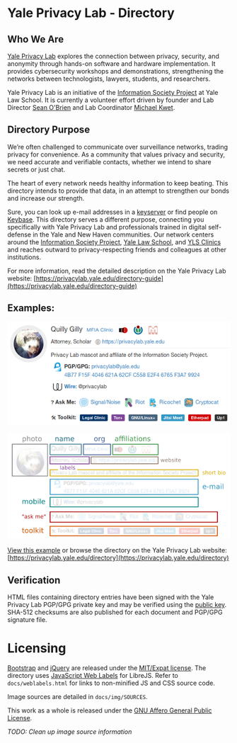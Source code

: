 # Yale Privacy Lab - Directory

## Who We Are

[Yale Privacy Lab](https://privacylab.yale.edu) explores the connection between privacy, security, and anonymity through hands-on software and hardware implementation. It provides cybersecurity workshops and demonstrations, strengthening the networks between technologists, lawyers, students, and researchers.

Yale Privacy Lab is an initiative of the [Information Society Project](https://www.law.yale.edu/isp) at Yale Law School. It is currently a volunteer effort driven by founder and Lab Director [Sean O'Brien](https://webio.me) and Lab Coordinator [Michael Kwet](https://mikekwet.com).

## Directory Purpose

We’re often challenged to communicate over surveillance networks, trading privacy for convenience. As a community that values privacy and security, we need accurate and verifiable contacts, whether we intend to share secrets or just chat.

The heart of every network needs healthy information to keep beating. This directory intends to provide that data, in an attempt to strengthen our bonds and increase our strength.

Sure, you can look up e-mail addresses in a [keyserver](https://pgp.mit.edu) or find people on [Keybase](https://keybase.io). This directory serves a different purpose, connecting you specifically with Yale Privacy Lab and professionals trained in digital self-defense in the Yale and New Haven communities. Our network centers around the [Information Society Project](https://law.yale.edu/isp), [Yale Law School](https://www.law.yale.edu), and [YLS Clinics](https://law.yale.edu/clinics/our-clinics) and reaches outward to privacy-respecting friends and colleagues at other institutions.

For more information, read the detailed description on the Yale Privacy Lab website:
[https://privacylab.yale.edu/directory-guide](https://privacylab.yale.edu/directory-guide)

## Examples:

[![Privacy Lab Directory Entry](https://github.com/yaleprivacylab/privacylab-directory/raw/master/docs/img/examples/example-directory_entry.png)](https://yaleprivacylab.github.io/privacylab-directory/example.html)

[![Privacy Lab Directory Entry](https://github.com/yaleprivacylab/privacylab-directory/raw/master/docs/img/examples/example-directory_entry_highlights.png)](https://yaleprivacylab.github.io/privacylab-directory/example.html)

[View this example](https://yaleprivacylab.github.io/privacylab-directory/example.html) or browse the directory on the Yale Privacy Lab website:
[https://privacylab.yale.edu/directory](https://privacylab.yale.edu/directory)

## Verification

HTML files containing directory entries have been signed with the Yale Privacy Lab PGP/GPG private key and may be verified using the [public key](https://pgp.mit.edu/pks/lookup?op=vindex&search=0xE2F46765F3A79924).  SHA-512 checksums are also published for each document and PGP/GPG signature file.

# Licensing
[Bootstrap](https://getbootstrap.com) and [jQuery](https://jquery.com/) are released under the [MIT/Expat license](https://opensource.org/licenses/MIT).  The directory uses [JavaScript Web Labels](https://www.gnu.org/software/librejs/manual/librejs.html#JavaScript-Web-Labels) for LibreJS.  Refer to `docs/weblabels.html` for links to non-minified JS and CSS source code.

Image sources are detailed in `docs/img/SOURCES`.

This work as a whole is released under the [GNU Affero General Public License](https://www.gnu.org/licenses/agpl-3.0.en.html).

_TODO: Clean up image source information_

